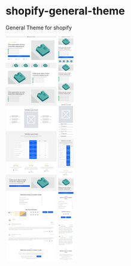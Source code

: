 # shopify-general-theme

General Theme for shopify

<p float="left">
  <img src="/theme-desktop.png" width="auto" height="600" />
  <img src="/theme-mobile.png" width="auto"  height="600"/> 
</p>
